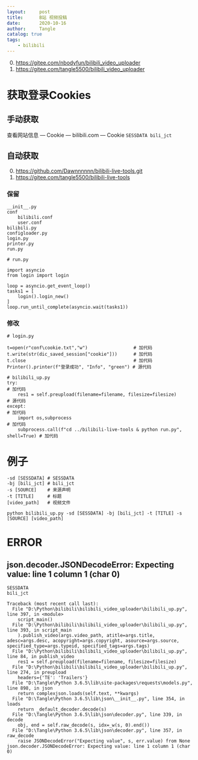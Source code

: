 ```yaml
---
layout:     post
title:      B站 视频投稿
date:       2020-10-16
author:     Tangle
catalog: true
tags:
    - bilibili
---
```


0. <https://gitee.com/nbodyfun/bilibili_video_uploader>
0. <https://gitee.com/tangle5500/bilibili_video_uploader>

# 获取登录Cookies

## 手动获取

查看网站信息 — Cookie — bilibili.com — Cookie
    ```
    SESSDATA
    bili_jct
    ```

## 自动获取

0. <https://github.com/Dawnnnnnn/bilibili-live-tools.git>
0. <https://gitee.com/tangle5500/bilibili-live-tools>

### 保留

```
__init__.py
conf
    bilibili.conf
    user.conf
bilibili.py
configloader.py
login.py
printer.py
run.py
```

```
# run.py

import asyncio
from login import login

loop = asyncio.get_event_loop()
tasks1 = [
    login().login_new()
]
loop.run_until_complete(asyncio.wait(tasks1))
```

### 修改

```
# login.py

t=open(r"conf\cookie.txt","w")                 # 加代码
t.write(str(dic_saved_session["cookie"]))      # 加代码
t.close                                        # 加代码
Printer().printer(f"登录成功", "Info", "green") # 源代码
```

```
# bilibili_up.py
try:                                                                          # 加代码
    res1 = self.preupload(filename=filename, filesize=filesize)               # 源代码
except:                                                                       # 加代码
    import os,subprocess                                                      # 加代码
    subprocess.call(f"cd ../bilibili-live-tools & python run.py", shell=True) # 加代码
```

# 例子

```
-sd [SESSDATA] # SESSDATA
-bj [bili_jct] # bili_jct
-s [SOURCE]    # 来源声明
-t [TITLE]     # 标题
[video_path]   # 视频文件
```

```
python bilibili_up.py -sd [SESSDATA] -bj [bili_jct] -t [TITLE] -s [SOURCE] [video_path]
```

# ERROR

##  json.decoder.JSONDecodeError: Expecting value: line 1 column 1 (char 0)

```
SESSDATA
bili_jct
```

```
Traceback (most recent call last):
  File "D:\Python\bilibili\bilibili_video_uploader\bilibili_up.py", line 397, in <module>
    script_main()
  File "D:\Python\bilibili\bilibili_video_uploader\bilibili_up.py", line 393, in script_main
    ).publish_video(args.video_path, atitle=args.title, adesc=args.desc, acopyright=args.copyright, asource=args.source, specified_type=args.typeid, specified_tags=args.tags)
  File "D:\Python\bilibili\bilibili_video_uploader\bilibili_up.py", line 84, in publish_video
    res1 = self.preupload(filename=filename, filesize=filesize)
  File "D:\Python\bilibili\bilibili_video_uploader\bilibili_up.py", line 274, in preupload
    headers={'TE': 'Trailers'}
  File "D:\Tangle\Python 3.6.5\lib\site-packages\requests\models.py", line 898, in json
    return complexjson.loads(self.text, **kwargs)
  File "D:\Tangle\Python 3.6.5\lib\json\__init__.py", line 354, in loads
    return _default_decoder.decode(s)
  File "D:\Tangle\Python 3.6.5\lib\json\decoder.py", line 339, in decode
    obj, end = self.raw_decode(s, idx=_w(s, 0).end())
  File "D:\Tangle\Python 3.6.5\lib\json\decoder.py", line 357, in raw_decode
    raise JSONDecodeError("Expecting value", s, err.value) from None
json.decoder.JSONDecodeError: Expecting value: line 1 column 1 (char 0)
```
